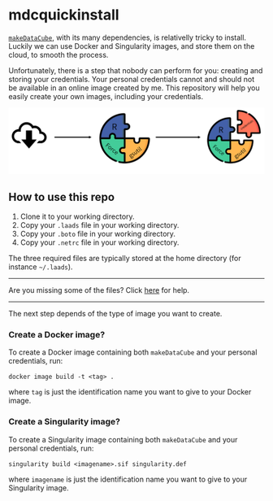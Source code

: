 # mdcquickinstall
[`makeDataCube`](https://github.com/RETURN-project/makeDataCube), with its many dependencies, is relativelly tricky to install.
Luckily we can use Docker and Singularity images, and store them on the cloud, to smooth the process.

Unfortunately, there is a step that nobody can perform for you: creating and storing your credentials.
Your personal credentials cannot and should not be available in an online image created by me.
This repository will help you easily create your own images, including your credentials.

![](./img/diagram.png)

## How to use this repo

1. Clone it to your working directory.
2. Copy your `.laads` file in your working directory.
3. Copy your `.boto` file in your working directory.
4. Copy your `.netrc` file in your working directory.

The three required files are typically stored at the home directory (for instance `~/.laads`).

---

Are you missing some of the files?
Click [here](https://github.com/RETURN-project/makeDataCube#credentials) for help.

---

The next step depends of the type of image you want to create.

### Create a Docker image?
To create a Docker image containing both `makeDataCube` and your personal credentials, run:

```
docker image build -t <tag> .
```

where `tag` is just the identification name you want to give to your Docker image.

### Create a Singularity image?
To create a Singularity image containing both `makeDataCube` and your personal credentials, run:

```
singularity build <imagename>.sif singularity.def
```

where `imagename` is just the identification name you want to give to your Singularity image.
